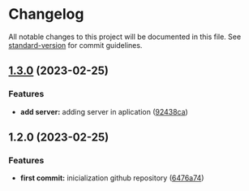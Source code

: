 # Changelog

All notable changes to this project will be documented in this file. See [standard-version](https://github.com/conventional-changelog/standard-version) for commit guidelines.

## [1.3.0](https://github.com/ArthurPdaSilva/backend-node/compare/v1.2.0...v1.3.0) (2023-02-25)


### Features

* **add server:** adding server in aplication ([92438ca](https://github.com/ArthurPdaSilva/backend-node/commit/92438cafd8b0f24f748afcfdfdba0d82b0b8e2a1))

## 1.2.0 (2023-02-25)

### Features

- **first commit:** inicialization github repository ([6476a74](https://github.com/ArthurPdaSilva/backend-node/commit/6476a74b3ca39147d6da5b7cee0d91cbcf9db956))
